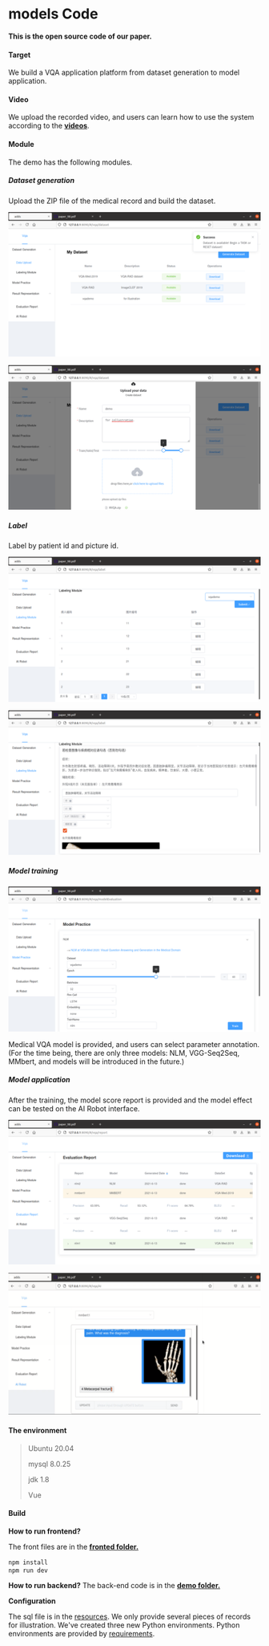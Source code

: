 # models Code

**This is the open source code of our paper.**

#### Target

We build a VQA application platform from dataset generation to model application.

#### Video

We upload the recorded video, and users can learn how to use the system according to the [**videos**](https://github.com/shyanneshan/VQA-Demo/tree/master/video).

#### Module

The demo has the following modules.

##### Dataset generation

Upload the ZIP file of the medical record and build the dataset.

![](pic/dataset1.png)

![](pic/dataset2.png)

##### Label

Label by patient id and picture id.

![](pic/label1.png)

![](pic/label2.png)

##### Model training

![](pic/practice.png)

Medical VQA model is provided, and users can select parameter annotation. (For the time being, there are only three models: NLM, VGG-Seq2Seq, MMbert, and models will be introduced in the future.)

##### Model application

After the training, the model score report is provided and the model effect can be tested on the AI Robot interface.

![](pic/report.png)

![](pic/ai.png)

#### The environment

> Ubuntu 20.04
>
> mysql 8.0.25
>
> jdk 1.8
>
> Vue

#### Build

**How to run frontend?**

The front files are in the [**fronted folder.**](https://github.com/shyanneshan/VQA-Demo/tree/master/fronted)

```
npm install
npm run dev
```

**How to run backend?**
The back-end code is in the [**demo folder.**](https://github.com/shyanneshan/VQA-Demo/tree/master/demo)

**Configuration**

The sql file is in the [resources](https://github.com/shyanneshan/VQA-Demo/tree/master/demo/src/main/resources). We only provide several pieces of records for illustration.
We've created three new Python environments. Python environments are provided by [requirements](https://github.com/shyanneshan/VQA-Demo/tree/master/demo/src/main/resources/python).

